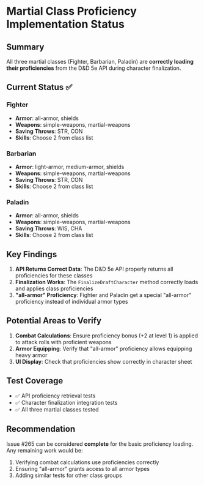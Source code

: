 # Martial Class Proficiency Implementation Status

## Summary
All three martial classes (Fighter, Barbarian, Paladin) are **correctly loading their proficiencies** from the D&D 5e API during character finalization.

## Current Status ✅

### Fighter
- **Armor**: all-armor, shields
- **Weapons**: simple-weapons, martial-weapons
- **Saving Throws**: STR, CON
- **Skills**: Choose 2 from class list

### Barbarian  
- **Armor**: light-armor, medium-armor, shields
- **Weapons**: simple-weapons, martial-weapons
- **Saving Throws**: STR, CON
- **Skills**: Choose 2 from class list

### Paladin
- **Armor**: all-armor, shields
- **Weapons**: simple-weapons, martial-weapons
- **Saving Throws**: WIS, CHA
- **Skills**: Choose 2 from class list

## Key Findings

1. **API Returns Correct Data**: The D&D 5e API properly returns all proficiencies for these classes
2. **Finalization Works**: The `FinalizeDraftCharacter` method correctly loads and applies class proficiencies
3. **"all-armor" Proficiency**: Fighter and Paladin get a special "all-armor" proficiency instead of individual armor types

## Potential Areas to Verify

1. **Combat Calculations**: Ensure proficiency bonus (+2 at level 1) is applied to attack rolls with proficient weapons
2. **Armor Equipping**: Verify that "all-armor" proficiency allows equipping heavy armor
3. **UI Display**: Check that proficiencies show correctly in character sheet

## Test Coverage
- ✅ API proficiency retrieval tests
- ✅ Character finalization integration tests  
- ✅ All three martial classes tested

## Recommendation
Issue #265 can be considered **complete** for the basic proficiency loading. Any remaining work would be:
1. Verifying combat calculations use proficiencies correctly
2. Ensuring "all-armor" grants access to all armor types
3. Adding similar tests for other class groups